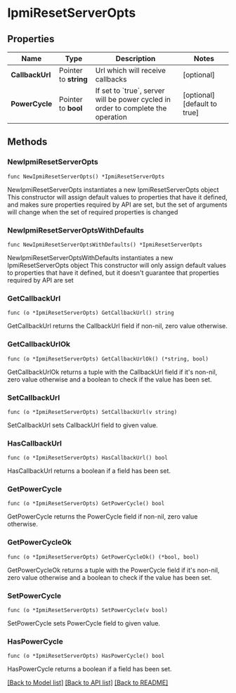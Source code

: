 # IpmiResetServerOpts

## Properties

Name | Type | Description | Notes
------------ | ------------- | ------------- | -------------
**CallbackUrl** | Pointer to **string** | Url which will receive callbacks | [optional] 
**PowerCycle** | Pointer to **bool** | If set to &#x60;true&#x60;, server will be power cycled in order to complete the operation | [optional] [default to true]

## Methods

### NewIpmiResetServerOpts

`func NewIpmiResetServerOpts() *IpmiResetServerOpts`

NewIpmiResetServerOpts instantiates a new IpmiResetServerOpts object
This constructor will assign default values to properties that have it defined,
and makes sure properties required by API are set, but the set of arguments
will change when the set of required properties is changed

### NewIpmiResetServerOptsWithDefaults

`func NewIpmiResetServerOptsWithDefaults() *IpmiResetServerOpts`

NewIpmiResetServerOptsWithDefaults instantiates a new IpmiResetServerOpts object
This constructor will only assign default values to properties that have it defined,
but it doesn't guarantee that properties required by API are set

### GetCallbackUrl

`func (o *IpmiResetServerOpts) GetCallbackUrl() string`

GetCallbackUrl returns the CallbackUrl field if non-nil, zero value otherwise.

### GetCallbackUrlOk

`func (o *IpmiResetServerOpts) GetCallbackUrlOk() (*string, bool)`

GetCallbackUrlOk returns a tuple with the CallbackUrl field if it's non-nil, zero value otherwise
and a boolean to check if the value has been set.

### SetCallbackUrl

`func (o *IpmiResetServerOpts) SetCallbackUrl(v string)`

SetCallbackUrl sets CallbackUrl field to given value.

### HasCallbackUrl

`func (o *IpmiResetServerOpts) HasCallbackUrl() bool`

HasCallbackUrl returns a boolean if a field has been set.

### GetPowerCycle

`func (o *IpmiResetServerOpts) GetPowerCycle() bool`

GetPowerCycle returns the PowerCycle field if non-nil, zero value otherwise.

### GetPowerCycleOk

`func (o *IpmiResetServerOpts) GetPowerCycleOk() (*bool, bool)`

GetPowerCycleOk returns a tuple with the PowerCycle field if it's non-nil, zero value otherwise
and a boolean to check if the value has been set.

### SetPowerCycle

`func (o *IpmiResetServerOpts) SetPowerCycle(v bool)`

SetPowerCycle sets PowerCycle field to given value.

### HasPowerCycle

`func (o *IpmiResetServerOpts) HasPowerCycle() bool`

HasPowerCycle returns a boolean if a field has been set.


[[Back to Model list]](../README.md#documentation-for-models) [[Back to API list]](../README.md#documentation-for-api-endpoints) [[Back to README]](../README.md)


